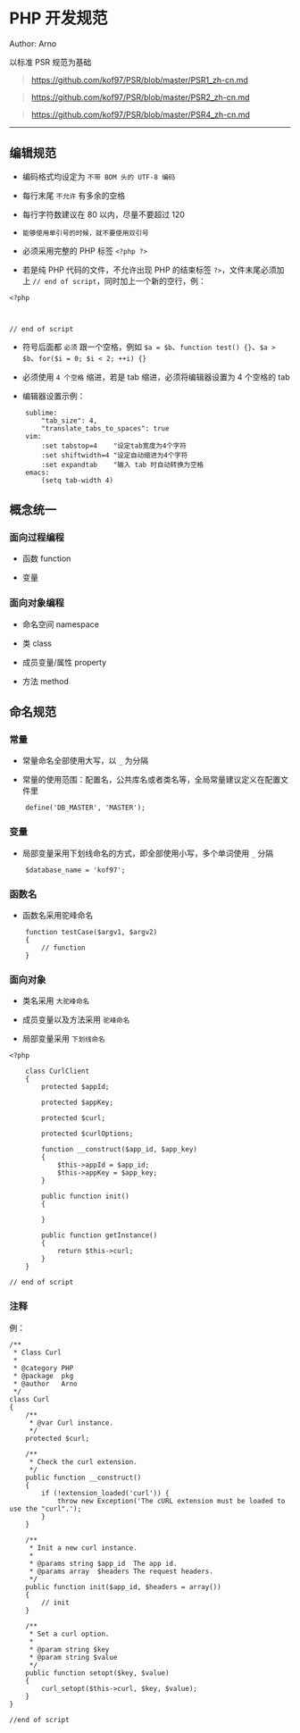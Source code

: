 # PHP 开发规范

Author: Arno

以标准 PSR 规范为基础

> https://github.com/kof97/PSR/blob/master/PSR1_zh-cn.md

> https://github.com/kof97/PSR/blob/master/PSR2_zh-cn.md

> https://github.com/kof97/PSR/blob/master/PSR4_zh-cn.md

---

## 编辑规范

* 编码格式均设定为 `不带 BOM 头的 UTF-8 编码`

* 每行末尾 `不允许` 有多余的空格

* 每行字符数建议在 80 以内，尽量不要超过 120

* `能够使用单引号的时候，就不要使用双引号`

* 必须采用完整的 PHP 标签 `<?php ?>`

* 若是纯 PHP 代码的文件，不允许出现 PHP 的结束标签 `?>`，文件末尾必须加上 `// end of script`，同时加上一个新的空行，例：

```
<?php



// end of script

```

* 符号后面都 `必须` 跟一个空格，例如 `$a = $b`、`function test() {}`、`$a > $b`、`for($i = 0; $i < 2; ++i) {}`

* 必须使用 `4 个空格` 缩进，若是 tab 缩进，必须将编辑器设置为 4 个空格的 tab

* 编辑器设置示例：

```
    sublime:
        "tab_size": 4,
        "translate_tabs_to_spaces": true
    vim:
        :set tabstop=4    "设定tab宽度为4个字符
        :set shiftwidth=4 "设定自动缩进为4个字符
        :set expandtab    "输入 tab 时自动转换为空格
    emacs:
        (setq tab-width 4)
```

## 概念统一

### 面向过程编程

* 函数 function

* 变量

### 面向对象编程

* 命名空间 namespace

* 类 class

* 成员变量/属性 property

* 方法 method


## 命名规范

### 常量

* 常量命名全部使用大写，以 `_` 为分隔

* 常量的使用范围：配置名，公共库名或者类名等，全局常量建议定义在配置文件里

```
    define('DB_MASTER', 'MASTER');
```

### 变量

* 局部变量采用下划线命名的方式，即全部使用小写，多个单词使用 `_` 分隔

```
    $database_name = 'kof97';
```

### 函数名

* 函数名采用驼峰命名

```
    function testCase($argv1, $argv2)
    {
        // function
    }
```

### 面向对象

* 类名采用 `大驼峰命名`

* 成员变量以及方法采用 `驼峰命名`

* 局部变量采用 `下划线命名`

```
<?php

    class CurlClient
    {
        protected $appId;

        protected $appKey;

        protected $curl;

        protected $curlOptions;

        function __construct($app_id, $app_key)
        {
            $this->appId = $app_id;
            $this->appKey = $app_key;
        }

        public function init()
        {

        }

        public function getInstance()
        {
            return $this->curl;
        }
    }

// end of script

```

### 注释

例：

```
/**
 * Class Curl
 *
 * @category PHP
 * @package  pkg
 * @author   Arno
 */
class Curl
{
    /**
     * @var Curl instance.
     */
    protected $curl;

    /**
     * Check the curl extension.
     */
    public function __construct()
    {
        if (!extension_loaded('curl')) {
            throw new Exception('The cURL extension must be loaded to use the "curl".');
        }
    }

    /**
     * Init a new curl instance.
     *
     * @params string $app_id  The app id.
     * @params array  $headers The request headers.
     */
    public function init($app_id, $headers = array())
    {
        // init
    }

    /**
     * Set a curl option.
     *
     * @param string $key
     * @param string $value
     */
    public function setopt($key, $value)
    {
        curl_setopt($this->curl, $key, $value);
    }
}

//end of script

```
